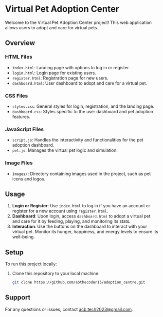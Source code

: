 # Virtual Pet Adoption Center

Welcome to the Virtual Pet Adoption Center project! This web application allows users to adopt and care for virtual pets.

## Overview

### HTML Files

- `index.html`: Landing page with options to log in or register.
- `login.html`: Login page for existing users.
- `register.html`: Registration page for new users.
- `dashboard.html`: User dashboard to adopt and care for a virtual pet.

### CSS Files

- `styles.css`: General styles for login, registration, and the landing page.
- `dashboard.css`: Styles specific to the user dashboard and pet adoption features.

### JavaScript Files

- `script.js`: Handles the interactivity and functionalities for the pet adoption dashboard.
- `pet.js`: Manages the virtual pet logic and simulation.

### Image Files

- `images/`: Directory containing images used in the project, such as pet icons and logos.

## Usage

1. **Login or Register**: Use `index.html` to log in if you have an account or register for a new account using `register.html`.
2. **Dashboard**: Upon login, access `dashboard.html` to adopt a virtual pet and care for it by feeding, playing, and monitoring its stats.
3. **Interaction**: Use the buttons on the dashboard to interact with your virtual pet. Monitor its hunger, happiness, and energy levels to ensure its well-being.

## Setup

To run this project locally:

1. Clone this repository to your local machine.
   ```bash
   git clone https://github.com/abthecoder15/adoption_centre.git

## Support
For any questions or issues, contact [acb.tech2023@gmail.com](mailto:acb.tech2023@gmail.com).

